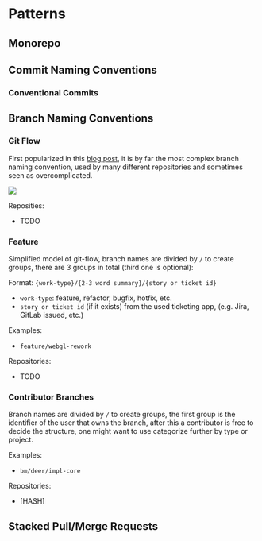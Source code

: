 # Patterns

## Monorepo

## Commit Naming Conventions

### Conventional Commits

## Branch Naming Conventions

### Git Flow

First popularized in this [blog post](https://nvie.com/posts/a-successful-git-branching-model/), it is by far the most
complex branch naming convention, used by many different repositories and sometimes seen as overcomplicated.

![](https://nvie.com/img/git-model@2x.png)

Reposities:

* TODO

### Feature

Simplified model of git-flow, branch names are divided by `/` to create groups, there are 3 groups in total (third one
is optional):

Format: `{work-type}/{2-3 word summary}/{story or ticket id}`

* `work-type`: feature, refactor, bugfix, hotfix, etc.
* `story or ticket id` (if it exists) from the used ticketing app, (e.g. Jira, GitLab issued, etc.)

Examples:

* `feature/webgl-rework`

Repositories:

* TODO

### Contributor Branches

Branch names are divided by `/` to create groups, the first group is the identifier of the user that owns the branch,
after this a contributor is free to decide the structure, one might want to use categorize further by type or project.

Examples:

* `bm/deer/impl-core`

Repositories:

* [HASH]

## Stacked Pull/Merge Requests

[//]: # (TODO: naming conventions)
